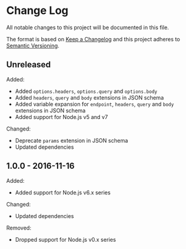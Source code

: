 # Change Log

All notable changes to this project will be documented in this file.

The format is based on [Keep a Changelog](http://keepachangelog.com/)
and this project adheres to [Semantic Versioning](http://semver.org/).


## Unreleased

Added:

* Added `options.headers`, `options.query` and `options.body`
* Added `headers`, `query` and `body` extensions in JSON schema
* Added variable expansion for `endpoint`, `headers`, `query` and `body`
  extensions in JSON schema
* Added support for Node.js v5 and v7

Changed:

* Deprecate `params` extension in JSON schema
* Updated dependencies


## 1.0.0 - 2016-11-16

Added:

* Added support for Node.js v6.x series

Changed:

* Updated dependencies

Removed:

* Dropped support for Node.js v0.x series
